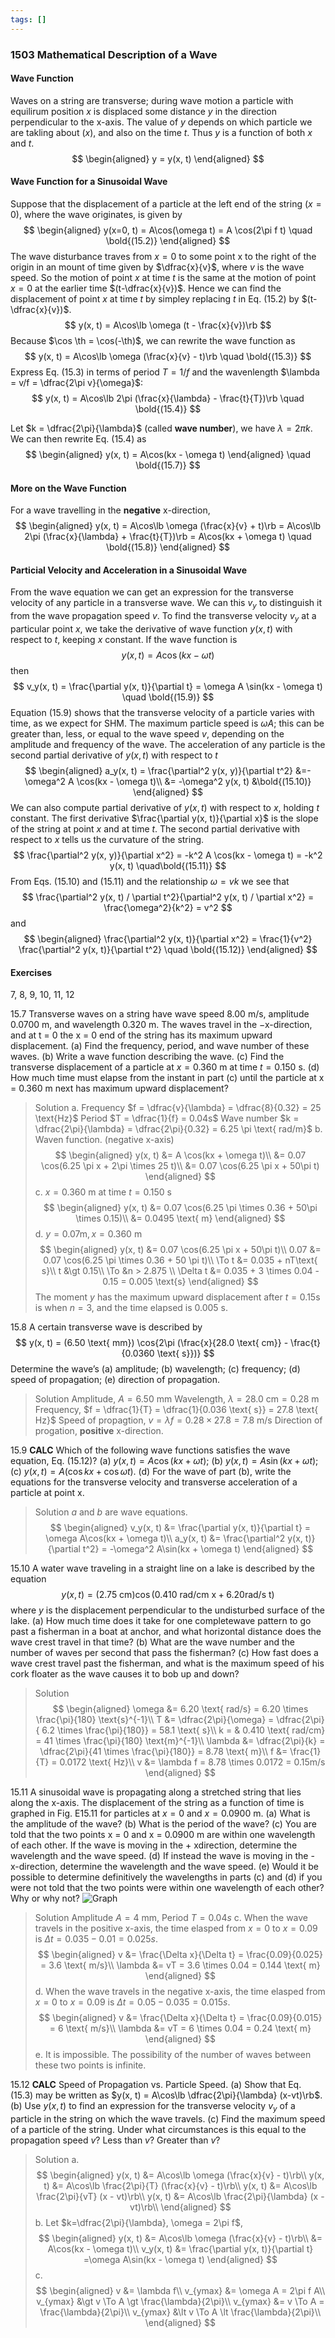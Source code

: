 ```yaml
---
tags: []
---
```


### 1503 Mathematical Description of a Wave

#### Wave Function
Waves on a string are transverse; during wave motion a particle with equilirum position $x$ is displaced some distance $y$ in the direction perpendicular to the x-axis. The value of $y$ depends on which particle we are takling about ($x$), and also on the time $t$. Thus $y$ is a function of both $x$ and $t$.
$$
\begin{aligned}
y = y(x, t)
\end{aligned}
$$

#### Wave Function for a Sinusoidal Wave
Suppose that the displacement of a particle at the left end of the string ($x=0$), where the wave originates, is given by
$$
\begin{aligned}
y(x=0, t) = A\cos(\omega t) = A \cos(2\pi f t) \quad \bold{(15.2)}
\end{aligned}
$$
The wave disturbance traves from $x=0$ to some point x to the right of the origin in an mount of time given by $\dfrac{x}{v}$, where $v$ is the wave speed. So the motion of point $x$ at time $t$ is the same at the motion of point $x=0$ at the earlier time $(t-\dfrac{x}{v})$. Hence we can find the displacement of point $x$ at time $t$ by simpley replacing $t$ in Eq. (15.2) by $(t-\dfrac{x}{v})$.
$$
y(x, t) = A\cos\lb \omega (t - \frac{x}{v})\rb
$$
Because $\cos \th = \cos(-\th)$, we can rewrite the wave function as
$$
y(x, t) = A\cos\lb \omega (\frac{x}{v} - t)\rb \quad \bold{(15.3)}
$$
Express Eq. (15.3) in terms of period $T=1/f$ and the wavenlength $\lambda = v/f = \dfrac{2\pi v}{\omega}$:
$$
y(x, t) = A\cos\lb 2\pi (\frac{x}{\lambda} - \frac{t}{T})\rb \quad \bold{(15.4)}
$$

Let $k = \dfrac{2\pi}{\lambda}$ (called **wave number**), we have $\lambda = 2\pi k$. We can then rewrite Eq. (15.4) as
$$
\begin{aligned}
y(x, t) = A\cos(kx - \omega t)
\end{aligned} \quad \bold{(15.7)}
$$

#### More on the Wave Function
For a wave travelling in the **negative** x-direction,
$$
\begin{aligned}
y(x, t) = A\cos\lb \omega (\frac{x}{v} + t)\rb =  A\cos\lb 2\pi (\frac{x}{\lambda} + \frac{t}{T})\rb = A\cos(kx + \omega t) \quad \bold{(15.8)}
\end{aligned}
$$

#### Particial Velocity and Acceleration in a Sinusoidal Wave
From the wave equation we can get an expression for the transverse velocity of any particle in a transverse wave. We can this $v_y$ to distinguish it from the wave propagation speed $v$. To find the transverse velocity $v_y$ at a particular point $x$, we take the derivative of wave function $y(x, t)$ with respect to $t$, keeping $x$ constant. If the wave function is
$$
y(x, t) = A\cos(kx - \omega t)
$$
then
$$
v_y(x, t) = \frac{\partial y(x, t)}{\partial t} = \omega A \sin(kx - \omega t) \quad \bold{(15.9)}
$$
Equation (15.9) shows that the transverse velocity of a particle varies with time, as we expect for SHM. The maximum particle speed is $\omega A$; this can be greater than, less, or equal to the wave speed $v$, depending on the amplitude and frequency of the wave.
The acceleration of any particle is the second partial derivative of $y(x, t)$ with respect to $t$
$$
\begin{aligned}
a_y(x, t) = \frac{\partial^2 y(x, y)}{\partial t^2} &=-\omega^2 A \cos(kx - \omega t)\\
&= -\omega^2 y(x, t) &\bold{(15.10)}
\end{aligned}
$$
We can also compute partial derivative of $y(x, t)$ with respect to $x$, holding $t$ constant. The first derivative $\frac{\partial y(x, t)}{\partial x}$ is the slope of the string at point $x$ and at time $t$. The second partial derivative with respect to $x$ tells us the curvature of the string.
$$
\frac{\partial^2 y(x, y)}{\partial x^2} = -k^2 A \cos(kx - \omega t) = -k^2 y(x, t) \quad\bold{(15.11)}
$$
From Eqs. (15.10) and (15.11) and the relationship $\omega  = vk$ we see that
$$
\frac{\partial^2 y(x, t) / \partial t^2}{\partial^2 y(x, t) / \partial x^2} = \frac{\omega^2}{k^2} = v^2
$$
and
$$
\begin{aligned}
\frac{\partial^2 y(x, t)}{\partial x^2} = \frac{1}{v^2} \frac{\partial^2 y(x, t)}{\partial t^2} \quad \bold{(15.12)}
\end{aligned}
$$


#### Exercises
7, 8, 9, 10, 11, 12

15.7 Transverse waves on a string have wave speed 8.00 m/s, amplitude 0.0700 m, and wavelength 0.320 m. The waves travel in the −x-direction, and at t = 0 the x = 0 end of the string has its maximum upward displacement.
(a) Find the frequency, period, and wave number of these waves.
(b) Write a wave function describing the wave.
(c) Find the transverse displacement of a particle at $x = 0.360$ m at time $t = 0.150$ s.
(d) How much time must elapse from the instant in part (c) until the particle at x = 0.360 m next has maximum upward displacement?
>Solution
a. Frequency $f = \dfrac{v}{\lambda} = \dfrac{8}{0.32} = 25 \text{Hz}$
Period $T = \dfrac{1}{f} = 0.04s$
Wave number $k = \dfrac{2\pi}{\lambda} = \dfrac{2\pi}{0.32} = 6.25 \pi \text{ rad/m}$
b. Waven function. (negative x-axis)
$$
\begin{aligned}
y(x, t) &= A \cos(kx + \omega t)\\
&= 0.07 \cos(6.25 \pi x + 2\pi \times 25 t)\\
&= 0.07 \cos(6.25 \pi x + 50\pi t)
\end{aligned}
$$
c. $x = 0.360$ m at time $t = 0.150$ s
$$
\begin{aligned}
y(x, t) &= 0.07 \cos(6.25 \pi \times 0.36 + 50\pi \times 0.15)\\
&= 0.0495 \text{ m}
\end{aligned}
$$
d. $y = 0.07 \text{m}, x=0.360 \text{ m}$
$$
\begin{aligned}
y(x, t) &= 0.07 \cos(6.25 \pi x + 50\pi t)\\
0.07 &= 0.07 \cos(6.25 \pi \times 0.36 + 50 \pi t)\\
\To t &= 0.035 + nT\text{ s}\\
t &\gt 0.15\\
\To &n > 2.875 \\
\Delta t &= 0.035 + 3 \times 0.04 - 0.15 = 0.005 \text{s}
\end{aligned}
$$
The moment $y$ has the maximum upward displacement after $t=0.15 \text{s}$ is when $n = 3$, and the time elapsed is $0.005$ s.

15.8 A certain transverse wave is described by
$$
y(x, t) = (6.50 \text{ mm}) \cos{2\pi (\frac{x}{28.0 \text{ cm}} - \frac{t}{0.0360 \text{ s}})}
$$
Determine the wave’s (a) amplitude; (b) wavelength; (c) frequency; (d) speed of propagation; (e) direction of propagation.
>Solution
Amplitude, $A = 6.50 \text{ mm}$
Wavelength, $\lambda = 28.0 \text{ cm} = 0.28 \text{ m}$
Frequency, $f = \dfrac{1}{T} = \dfrac{1}{0.036 \text{ s}} = 27.8 \text{ Hz}$
Speed of propagtion, $v = \lambda f = 0.28 \times 27.8 = 7.8 \text{ m/s}$
Direction of progation, **positive** x-direction.

15.9 **CALC** Which of the following wave functions satisfies the wave equation, Eq. (15.12)? (a) $y(x, t) = A\cos(kx + \omega t)$; (b) $y(x, t) = A\sin(kx + \omega t)$; (c) $y(x, t) = A(\cos{kx} + \cos{\omega t})$. (d) For the wave of part (b), write the equations for the transverse velocity and transverse acceleration of a particle at point x.
>Solution
$a$ and $b$ are wave equations.
$$
\begin{aligned}
v_y(x, t) &= \frac{\partial y(x, t)}{\partial t} = \omega A\cos(kx + \omega t)\\
a_y(x, t) &= \frac{\partial^2 y(x, t)}{\partial t^2} = -\omega^2 A\sin(kx + \omega t)
\end{aligned}
$$

15.10 A water wave traveling in a straight line on a lake is described by the equation
$$
y(x, t) = (2.75 \text{ cm}) \cos(0.410 \text{ rad/cm x} + 6.20 \text{rad/s t})
$$
where $y$ is the displacement perpendicular to the undisturbed surface of the lake.
(a) How much time does it take for one completewave pattern to go past a fisherman in a boat at anchor, and what horizontal distance does the wave crest travel in that time?
(b) What are the wave number and the number of waves per second that pass the fisherman?
(c) How fast does a wave crest travel past the fisherman, and what is the maximum speed of his cork floater as the wave causes it to bob up and down?
>Solution
$$
\begin{aligned}
\omega &= 6.20 \text{ rad/s} = 6.20 \times \frac{\pi}{180} \text{s}^{-1}\\
T  &= \dfrac{2\pi}{\omega} = \dfrac{2\pi}{ 6.2 \times \frac{\pi}{180}} = 58.1 \text{ s}\\
k = & 0.410 \text{ rad/cm} = 41 \times \frac{\pi}{180} \text{m}^{-1}\\
\lambda &= \dfrac{2\pi}{k} = \dfrac{2\pi}{41 \times \frac{\pi}{180}} = 8.78 \text{ m}\\
f &= \frac{1}{T} = 0.0172 \text{ Hz}\\
v &= \lambda f = 8.78 \times 0.0172 = 0.15m/s
\end{aligned}
$$

15.11 A sinusoidal wave is propagating along a stretched string that lies along the x-axis. The displacement of the string as a function of time is graphed in Fig. E15.11 for particles at $x=0$ and $x=0.0900$ m.
(a) What is the amplitude of the wave?
(b) What is the period of the wave?
(c) You are told that the two points x = 0 and x = 0.0900 m are within one wavelength of each other. If the wave is moving in the + xdirection, determine the wavelength and the wave speed.
(d) If instead the wave is moving in the - x-direction, determine the wavelength and the wave speed.
(e) Would it be possible to determine definitively the wavelengths in parts (c) and (d) if you were not told that the two points were within one wavelength of each other? Why or why not?
![Graph](../assets/15_11.png)
>Solution
Amplitude $A = 4 \text{ mm}$, Period $T = 0.04s$
c. When the wave travels in the positive x-axis, the time elasped from $x=0$ to $x=0.09$ is $\Delta t=0.035-0.01 = 0.025s$.
$$
\begin{aligned}
v &= \frac{\Delta x}{\Delta t} = \frac{0.09}{0.025} = 3.6 \text{ m/s}\\
\lambda &= vT = 3.6 \times 0.04 = 0.144 \text{ m}
\end{aligned}
$$
d. When the wave travels in the negative x-axis, the time elasped from $x=0$ to $x=0.09$ is $\Delta t=0.05 - 0.035 = 0.015s$.
$$
\begin{aligned}
v &= \frac{\Delta x}{\Delta t} = \frac{0.09}{0.015} = 6 \text{ m/s}\\
\lambda &= vT = 6 \times 0.04 = 0.24 \text{ m}
\end{aligned}
$$
e. It is impossible. The possibility of the number of waves between these two points is infinite.

15.12 **CALC** Speed of Propagation vs. Particle Speed.
(a) Show that Eq. (15.3) may be written as $y(x, t) = A\cos\lb \dfrac{2\pi}{\lambda} (x-vt)\rb$.
(b) Use $y(x, t)$ to find an expression for the transverse velocity $v_y$ of a particle in the string on which the wave travels.
(c) Find the maximum speed of a particle of the string. Under what circumstances is this equal to the propagation speed $v$? Less than $v$? Greater than $v$?
>Solution
a.
$$
\begin{aligned}
y(x, t) &= A\cos\lb \omega (\frac{x}{v} - t)\rb\\
y(x, t) &= A\cos\lb \frac{2\pi}{T} (\frac{x}{v} - t)\rb\\
y(x, t) &= A\cos\lb \frac{2\pi}{vT} (x - vt)\rb\\
y(x, t) &= A\cos\lb \frac{2\pi}{\lambda} (x - vt)\rb\\
\end{aligned}
$$
b. Let $k=\dfrac{2\pi}{\lambda}, \omega = 2\pi f$,
$$
\begin{aligned}
y(x, t) &= A\cos\lb \omega (\frac{x}{v} - t)\rb\\
&= A\cos(kx - \omega t)\\
v_y(x, t) &= \frac{\partial y(x, t)}{\partial t} =\omega A\sin(kx - \omega t)
\end{aligned}
$$
c.
$$
\begin{aligned}
v &= \lambda f\\
v_{ymax} &= \omega A = 2\pi f A\\
v_{ymax} &\gt v \To A \gt \frac{\lambda}{2\pi}\\
v_{ymax} &= v \To A = \frac{\lambda}{2\pi}\\
v_{ymax} &\lt v \To A \lt \frac{\lambda}{2\pi}\\
\end{aligned}
$$
